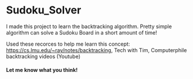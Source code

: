 # Sudoku_Solver

 I made this project to learn the backtracking algorithm. Pretty simple algorithm can solve a Sudoku Board in a short amount of time!

 Used these recorces to help me learn this concept: https://cs.lmu.edu/~ray/notes/backtracking, Tech with Tim, Computerphile backtracking videos (Youtube)

#### Let me know what you think! 
